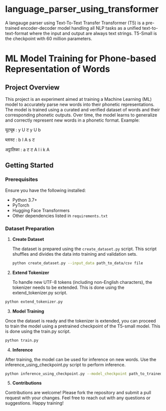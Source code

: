 # language_parser_using_transformer
A langauge parser using Text-To-Text Transfer Transformer (T5) is a pre-trained encoder-decoder model handling all NLP tasks as a unified text-to-text-format where the input and output are always text strings. T5-Small is the checkpoint with 60 million parameters.
# ML Model Training for Phone-based Representation of Words

## Project Overview

This project is an experiment aimed at training a Machine Learning (ML) model to accurately parse new words into their phonetic representations. The model is trained using a curated and verified dataset of words and their corresponding phonetic outputs. Over time, the model learns to generalize and correctly represent new words in a phonetic format. Example:

यूट्यूब : y U ट y U b 

ब्लास्ट : b l A s ट 

अट्टालिका : a ट ट A l i k A 

## Getting Started

### Prerequisites

Ensure you have the following installed:

- Python 3.7+
- PyTorch
- Hugging Face Transformers
- Other dependencies listed in `requirements.txt`

### Dataset Preparation

1. **Create Dataset**

   The dataset is prepared using the `create_dataset.py` script. This script shuffles and divides the data into training and validation sets.

   ```bash
   python create_dataset.py --input_data path_to_data/csv file

2. **Extend Tokenizer**


   To handle new UTF-8 tokens (including non-English characters), the tokenizer needs to be extended. This is done using the extend_tokenizer.py script.

  ```bash
python extend_tokenizer.py 
```

3. **Model Training**

Once the dataset is ready and the tokenizer is extended, you can proceed to train the model using a pretrained checkpoint of the T5-small model. This is done using the train.py script.
  ```bash
python train.py 

```
4. **Inference**

After training, the model can be used for inference on new words. Use the inference_using_checkpoint.py script to perform inference.
```bash
python inference_using_checkpoint.py --model_checkpoint path_to_trained_model 
```
5. **Contributions**

Contributions are welcome! Please fork the repository and submit a pull request with your changes.
Feel free to reach out with any questions or suggestions. Happy training!

